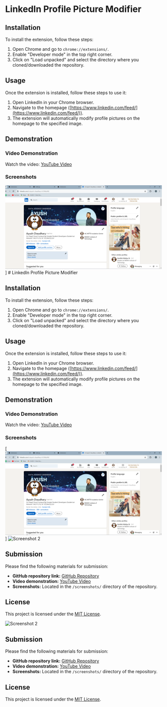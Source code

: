 # LinkedIn Profile Picture Modifier

## Installation

To install the extension, follow these steps:

1. Open Chrome and go to `chrome://extensions/`.
2. Enable "Developer mode" in the top right corner.
3. Click on "Load unpacked" and select the directory where you cloned/downloaded the repository.

## Usage

Once the extension is installed, follow these steps to use it:

1. Open LinkedIn in your Chrome browser.
2. Navigate to the homepage ([https://www.linkedin.com/feed/](https://www.linkedin.com/feed/)).
3. The extension will automatically modify profile pictures on the homepage to the specified image.

## Demonstration

### Video Demonstration

Watch the video: [YouTube Video](https://www.youtube.com/watch?v=YOUR_VIDEO_ID_HERE)

### Screenshots

![Screenshot 1](https://github.com/AyushGenX/LinkedIn-Profile-Picture-Modifier/blob/main/Screenshot%202024-05-28%20061020.png)] # LinkedIn Profile Picture Modifier

## Installation

To install the extension, follow these steps:

1. Open Chrome and go to `chrome://extensions/`.
2. Enable "Developer mode" in the top right corner.
3. Click on "Load unpacked" and select the directory where you cloned/downloaded the repository.

## Usage

Once the extension is installed, follow these steps to use it:

1. Open LinkedIn in your Chrome browser.
2. Navigate to the homepage ([https://www.linkedin.com/feed/](https://www.linkedin.com/feed/)).
3. The extension will automatically modify profile pictures on the homepage to the specified image.

## Demonstration

### Video Demonstration

Watch the video: [YouTube Video](https://www.youtube.com/watch?v=YOUR_VIDEO_ID_HERE)

### Screenshots

[![Screenshot 1](https://github.com/AyushGenX/LinkedIn-Profile-Picture-Modifier/blob/main/Screenshot%202024-05-28%20061020.png)]
![Screenshot 2](/screenshots/screenshot2.png)
<!-- Add more screenshots as needed -->

## Submission

Please find the following materials for submission:

- **GitHub repository link:** [GitHub Repository](https://github.com/your-username/LinkedIn-Profile-Picture-Modifier)
- **Video demonstration:** [YouTube Video](https://www.youtube.com/watch?v=YOUR_VIDEO_ID_HERE)
- **Screenshots:** Located in the `/screenshots/` directory of the repository.

## License

This project is licensed under the [MIT License](LICENSE).

![Screenshot 2](/screenshots/screenshot2.png)
<!-- Add more screenshots as needed -->

## Submission

Please find the following materials for submission:

- **GitHub repository link:** [GitHub Repository](https://github.com/your-username/LinkedIn-Profile-Picture-Modifier)
- **Video demonstration:** [YouTube Video](https://www.youtube.com/watch?v=YOUR_VIDEO_ID_HERE)
- **Screenshots:** Located in the `/screenshots/` directory of the repository.

## License

This project is licensed under the [MIT License](LICENSE).
